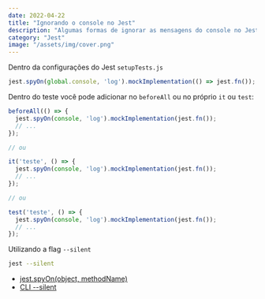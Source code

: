 ```yaml
---
date: 2022-04-22
title: "Ignorando o console no Jest"
description: "Algumas formas de ignorar as mensagens do console no Jest"
category: "Jest"
image: "/assets/img/cover.png"
---
```


Dentro da configurações do Jest `setupTests.js`

```javascript
jest.spyOn(global.console, 'log').mockImplementation(() => jest.fn());
```

Dentro do teste você pode adicionar no `beforeAll` ou no próprio `it` ou `test`:

```javascript
beforeAll(() => {
  jest.spyOn(console, 'log').mockImplementation(jest.fn());
  // ...
});

// ou

it('teste', () => {
  jest.spyOn(console, 'log').mockImplementation(jest.fn());
  // ...
});

// ou

test('teste', () => {
  jest.spyOn(console, 'log').mockImplementation(jest.fn());
  // ...
});
```

Utilizando a flag `--silent`
```bash
jest --silent
```

- <a href="https://jestjs.io/docs/jest-object#jestspyonobject-methodname" target="_blank" rel="noopener noreferrer">jest.spyOn(object, methodName)</a>
- <a href="https://jestjs.io/docs/cli#--silent" target="_blank" rel="noopener noreferrer">CLI --silent</a>